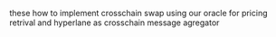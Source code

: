 these how to implement crosschain swap using our oracle for pricing retrival and hyperlane as crosschain message agregator
